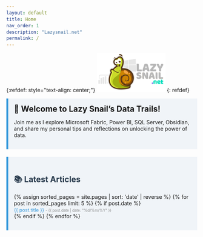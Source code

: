 ```yaml
---
layout: default
title: Home
nav_order: 1
description: "Lazysnail.net"
permalink: /
---
```


{:refdef: style="text-align: center;"}
![Lazysnail](assets/logo_lazysnail.png)
{: refdef}

<div style="background-color: #f0f4f8; border-left: 5px solid #3498db; padding: 15px;">
  <strong style="font-size: 1.5em;">🚀 Welcome to Lazy Snail’s Data Trails!</strong>
  <p>Join me as I explore Microsoft Fabric, Power BI, SQL Server, Obsidian, and share my personal tips and reflections on unlocking the power of data.</p>
</div>


<div style="background-color: #f0f4f8; border-left: 5px solid #3498db; padding: 15px; margin-top: 20px;">
  <h2 style="font-size: 1.5em; color: #2c3e50;">📚 Latest Articles</h2>
  <ul style="list-style-type: none; padding-left: 0;">
    {% assign sorted_pages = site.pages | sort: 'date' | reverse %}
    {% for post in sorted_pages limit: 5 %}
      {% if post.date %}
        <li style="margin-bottom: 0,5px;">
          <a href="{{ post.url }}" style="font-size: 0.9em; color: #3498db; text-decoration: none;">
            {{ post.title }}
          </a>
          <span style="font-size: 0.7em; color: #888;"> - {{ post.date | date: "%d/%m/%Y" }}</span>
        </li>
      {% endif %}
    {% endfor %}
  </ul>
</div>